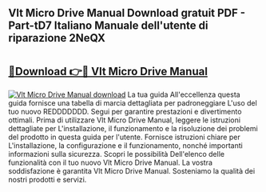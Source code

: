 ## Vlt Micro Drive Manual Download gratuit PDF - Part-tD7 Italiano Manuale dell'utente di riparazione 2NeQX

# <h2><a href="http://dfd3rf2.blite.top/?on=Vlt+Micro+Drive+Manual">🔗Download 👉🔴 Vlt Micro Drive Manual</a></h2>

[![Vlt Micro Drive Manual download](https://i.imgur.com/lujVjoI.png)](http://dfd3rf2.blite.top/?on=Vlt+Micro+Drive+Manual)
La tua guida All'eccellenza questa guida fornisce una tabella di marcia dettagliata per padroneggiare L'uso del tuo nuovo REDDDDDDD. Segui per garantire prestazioni e divertimento ottimali. Prima di utilizzare Vlt Micro Drive Manual, leggere le istruzioni dettagliate per L'installazione, il funzionamento e la risoluzione dei problemi del prodotto in questa guida per l'utente. Fornisce istruzioni chiare per L'installazione, la configurazione e il funzionamento, nonché importanti informazioni sulla sicurezza. Scopri le possibilità Dell'elenco delle funzionalità con il tuo nuovo Vlt Micro Drive Manual. La vostra soddisfazione è garantita Vlt Micro Drive Manual. Sosteniamo la qualità dei nostri prodotti e servizi.
